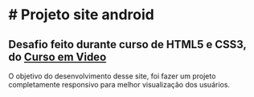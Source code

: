 # # Projeto site android
## Desafio feito durante curso de HTML5 e CSS3, do [Curso em Video](https://www.cursoemvideo.com/) 
O objetivo do desenvolvimento desse site, foi fazer um projeto completamente responsivo para melhor visualização dos usuários.
